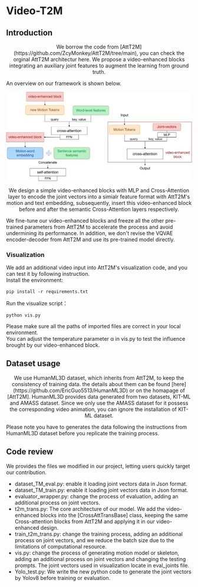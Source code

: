 # Video-T2M

## Introduction

<p align="center">
We borrow the code from [AttT2M](https://github.com/ZcyMonkey/AttT2M/tree/main), you can check the orginal AttT2M architectur here.
We propose a video-enhanced blocks integrating an auxiliary joint features to augment the learning from ground truth. 

An overview on our framework is shown below.  
</p>
<p align="center">
<img src="./3-1.jpg" width="800px" alt="Framework Overview">
</p>

<p align="center">
We design a simple video-enhanced blocks with MLP and Cross-Attention layer to encode the joint vectors into a simialr feature format with AttT2M's motion and text embedding, subsequently, insert this video-enhanced block before and after the semantic Cross-Attention layers respectively.  

We fine-tune our video-enhanced blocks and freeze all the other pre-trained parameters from AttT2M to accelerate the process and avoid undermining its performance. In addition, we don't revise the VQVAE encoder-decoder from AttT2M and use its pre-trained model directly.  
</p>

### Visualization
We add an additional video input into AttT2M's visualization code, and you can test it by following instruction.  
Install the environment:
```
pip install -r requirements.txt
```

Run the visualize script： 
```
python vis.py
```

Please make sure all the paths of imported files are correct in your local environment.  
You can adjust the temperature parameter α in vis.py to test the influence brought by our video-enhanced block.

## Dataset usage
<p align="center">
We use HumanML3D dataset, which inherits from AttT2M, to keep the consistency of training data. the details about them can be found [here](https://github.com/EricGuo5513/HumanML3D) or on the homapage of [AttT2M]. HumanML3D provides data generated from two datasets, KIT-ML and AMASS dataset. Since we only use the AMASS dataset for it possess the corresponding video animation, you can ignore the installation of KIT-ML dataset.  

Please note you have to generates the data following the instructions from HumanML3D dataset before you replicate the training process.  

</p>

## Code review

We provides the files we modified in our project, letting users quickly target our contribution.  

- dataset_TM_eval.py: enable it loading joint vectors data in Json format.
- dataset_TM_train.py: enable it loading joint vectors data in Json format.
- evaluator_wrapper.py: change the process of evaluation, adding an additional process on joint vectors.
- t2m_trans.py: The core architecture of our model. We add the video-enhanced blocks into the [CrossAttTransBase] class, keeping the same Cross-attention blocks from AttT2M and applying it in our video-enhanced design.
- train_t2m_trans.py: change the training process, adding an additional process on joint vectors, and we reduce the batch size due to the limitations of computational resource.
- vis.py: change the process of generating motion model or skeleton, adding an additional process on joint vectors and changing the testing prompts. The joint vectors used in visualization locate in eval_joints file.
- Yolo_test.py: We write the new python code to generate the joint vectors by Yolov8 before training or evaluation.  

